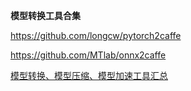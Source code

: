 
**模型转换工具合集**

https://github.com/longcw/pytorch2caffe

https://github.com/MTlab/onnx2caffe

[模型转换、模型压缩、模型加速工具汇总](https://blog.csdn.net/WZZ18191171661/article/details/99700992)
